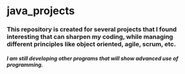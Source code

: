 # java_projects

### This repository is created for several projects that I found interesting that can sharpen my coding, while managing different principles like object oriented, agile, scrum, etc.

##### I am still developing other programs that will show advanced use of programming.
